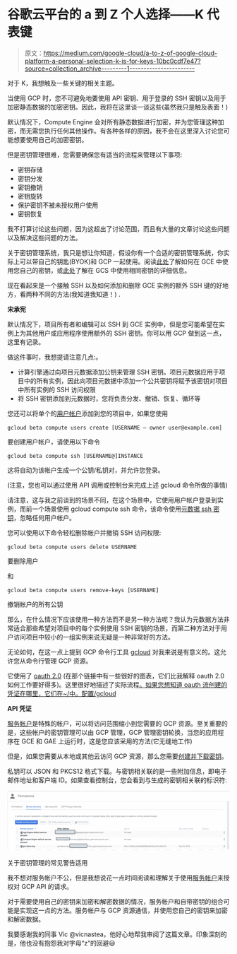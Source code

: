 # 谷歌云平台的 a 到 Z 个人选择——K 代表键

> 原文：<https://medium.com/google-cloud/a-to-z-of-google-cloud-platform-a-personal-selection-k-is-for-keys-10bc0cdf7e47?source=collection_archive---------1----------------------->

对于 K，我想触及一些关键的相关主题。

当使用 GCP 时，您不可避免地要使用 API 密钥、用于登录的 SSH 密钥以及用于加密静态数据的加密密钥。因此，我将在这里谈一谈这些(虽然我只是触及表面！)

默认情况下，Compute Engine 会对所有静态数据进行加密，并为您管理这种加密，而无需您执行任何其他操作。有各种各样的原因，我不会在这里深入讨论您可能想要使用自己的加密密钥。

但是密钥管理很难，您需要确保您有适当的流程来管理以下事项:

*   密钥存储
*   密钥分发
*   密钥撤销
*   密钥旋转
*   保护密钥不被未授权用户使用
*   密钥恢复

我不打算讨论这些问题，因为这超出了讨论范围，而且有大量的文章讨论这些问题以及解决这些问题的方法。

关于密钥管理系统，我只是想让你知道，假设你有一个合适的密钥管理系统，你实际上可以带自己的钥匙(BYOK)和 GCP 一起使用。阅读[此处](https://cloud.google.com/compute/docs/disks/customer-supplied-encryption)了解如何在 GCE 中使用您自己的密钥，或[此处](https://cloud.google.com/storage/docs/encryption)了解在 GCS 中使用相同密钥的详细信息。

现在看起来是一个接触 SSH 以及如何添加和删除 GCE 实例的额外 SSH 键的好地方，看两种不同的方法(我知道我知道！) .

**宋承宪**

默认情况下，项目所有者和编辑可以 SSH 到 GCE 实例中，但是您可能希望在实例上为其他用户或应用程序使用额外的 SSH 密钥。你可以用 GCP 做到这一点，这里有记录。

做这件事时，我想提请注意几点:。

*   计算引擎通过向项目元数据添加公钥来管理 SSH 密钥。项目元数据应用于项目中的所有实例，因此向项目元数据中添加一个公共密钥将赋予该密钥对项目中所有实例的 SSH 访问权限
*   将 SSH 密钥添加到元数据时，您将负责分发、撤销、恢复、循环等

您还可以将单个的[用户帐户](https://cloud.google.com/compute/docs/access/user-accounts/)添加到您的项目中，如果您使用

```
gcloud beta compute users create [USERNAME — owner user@example.com]
```

要创建用户帐户，请使用以下命令

```
gcloud beta compute ssh [USERNAME@]INSTANCE
```

这将自动为该帐户生成一个公钥/私钥对，并允许您登录。

(注意，您也可以通过使用 API 调用或控制台来完成上述 gcloud 命令所做的事情)

请注意，这与我之前谈到的场景不同，在这个场景中，它使用用户帐户登录到实例，而前一个场景使用 gcloud compute ssh 命令，该命令使用[元数据 ssh 密钥](https://cloud.google.com/compute/docs/instances/managing-ssh-keys)，忽略任何用户帐户。

您可以使用以下命令轻松删除帐户并撤销 SSH 访问权限:

```
gcloud beta compute users delete USERNAME
```

要删除用户

和

```
gcloud beta compute users remove-keys [USERNAME]
```

撤销帐户的所有公钥

那么，在什么情况下应该使用一种方法而不是另一种方法呢？我认为元数据方法非常适合那些希望对项目中的每个实例使用 SSH 密钥的场景，而第二种方法对于用户访问项目中较小的一组实例来说无疑是一种非常好的方法。

无论如何，在这一点上提到 GCP 命令行工具 [gcloud](https://cloud.google.com/sdk/gcloud/) 对我来说是有意义的。这允许您从命令行管理 GCP 资源。

它使用了 [oauth 2.0](https://developers.google.com/identity/protocols/OAuth2) (在那个链接中有一些很好的图表，它们比我解释 oauth 2.0 如何工作要好得多)。这里很好地描述了实际流程[。如果您想知道 oauth 流创建的凭证在哪里，它们在~/中。配置/gcloud](https://cloud.google.com/compute/docs/gcloud-compute/#auth)

**API 凭证**

[服务帐户](https://cloud.google.com/compute/docs/authentication)是特殊的帐户，可以将访问范围缩小到您需要的 GCP 资源。至关重要的是，这些帐户的密钥管理可以由 GCP 管理，GCP 管理密钥轮换，当您的应用程序在 GCE 和 GAE 上运行时，这是您应该采用的方法(它无缝地工作)

但是，如果您需要从本地或其他云访问 GCP 资源，那么您需要[创建并下载密钥](https://cloud.google.com/storage/docs/authentication#generating-a-private-key)。

私钥可以 JSON 和 PKCS12 格式下载。与密钥相关联的是一些附加信息，即电子邮件地址和客户端 ID。如果查看控制台，您会看到与生成的密钥相关联的标识符:

![](img/84e393855e5f029322eabb2e83fdc5c2.png)

关于密钥管理的常见警告适用

我不想对服务帐户不公，但是我想说花一点时间阅读和理解关于使用[服务帐户](https://cloud.google.com/compute/docs/api/how-tos/authorization)来授权对 GCP API 的请求。

对于需要使用自己的密钥来加密和解密数据的情况，服务帐户和自带密钥的组合可能是实现这一点的方法。服务帐户与 GCP 资源通信，并使用您自己的密钥来加密和解密数据。

我要感谢我的同事 Vic @vicnastea，他好心地帮我审阅了这篇文章。印象深刻的是，他也没有抱怨我对字母“z”的回避😃